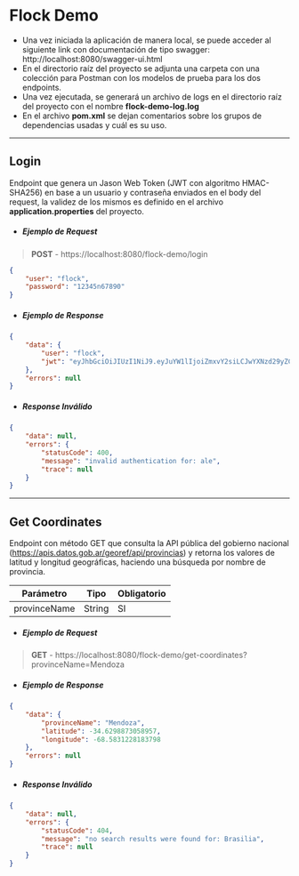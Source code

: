 # Flock Demo

- Una vez iniciada la aplicación de manera local, se puede acceder al siguiente link con documentación de tipo swagger: http://localhost:8080/swagger-ui.html
- En el directorio raíz del proyecto se adjunta una carpeta con una colección para Postman con los modelos de prueba para los dos endpoints.
- Una vez ejecutada, se generará un archivo de logs en el directorio raíz del proyecto  con el nombre **flock-demo-log.log**
- En el archivo **pom.xml** se dejan comentarios sobre los grupos de dependencias usadas y cuál es su uso.

---

## Login


Endpoint que genera un Jason Web Token (JWT con algoritmo HMAC-SHA256) en base a un usuario y contraseña enviados en el body del request, la validez de los mismos es definido en el archivo **application.properties** del proyecto.

- ##### Ejemplo de Request

> **POST** - https://localhost:8080/flock-demo/login

```json
{
    "user": "flock",
    "password": "12345n67890"
}
```

- ##### Ejemplo de Response

```json
{
    "data": {
        "user": "flock",
        "jwt": "eyJhbGciOiJIUzI1NiJ9.eyJuYW1lIjoiZmxvY2siLCJwYXNzd29yZCI6IjEyMzQ1bjY3ODkwIn0.5A9BBCrFdHYhCbJL11OTIwxY3w0Rg8FtFJAx3EVbkt8"
    },
    "errors": null
}
```

- ##### Response Inválido

```json
{
    "data": null,
    "errors": {
        "statusCode": 400,
        "message": "invalid authentication for: ale",
        "trace": null
    }
}
```

---

## Get Coordinates

Endpoint con método GET que consulta la API pública del gobierno nacional (https://apis.datos.gob.ar/georef/api/provincias) y retorna los valores de latitud y longitud geográficas, haciendo una búsqueda por nombre de provincia.

|Parámetro     |Tipo    |Obligatorio |
|--------------|--------|------------|
| provinceName | String | SI         |

- ##### Ejemplo de Request

> **GET** - https://localhost:8080/flock-demo/get-coordinates?provinceName=Mendoza

- ##### Ejemplo de Response

```json
{
    "data": {
        "provinceName": "Mendoza",
        "latitude": -34.6298873058957,
        "longitude": -68.5831228183798
    },
    "errors": null
}
```

- ##### Response Inválido

```json
{
    "data": null,
    "errors": {
        "statusCode": 404,
        "message": "no search results were found for: Brasilia",
        "trace": null
    }
}
```
